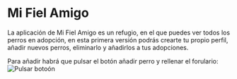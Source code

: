 <h1> Mi Fiel Amigo </h1>

La aplicación de Mi Fiel Amigo es un refugio, en el que puedes ver todos los perros en adopción, en esta primera versión podrás crearte tu propio perfil, añadir nuevos perros, eliminarlo y añadirlos a tus adopciones.

Para añadir habrá que pulsar el botón añadir perro y rellenar el forulario:
![Pulsar botoón](DWES_MFA/assets/aniadir.png "Añadir Perro")
